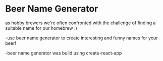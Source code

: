 # Beer Name Generator

as hobby brewers we're often confronted with the challenge of finding a suitable name for our homebrew :)

-use beer name generator to create interesting and funny names for your beer! 

-beer name generator was build using create-react-app 
